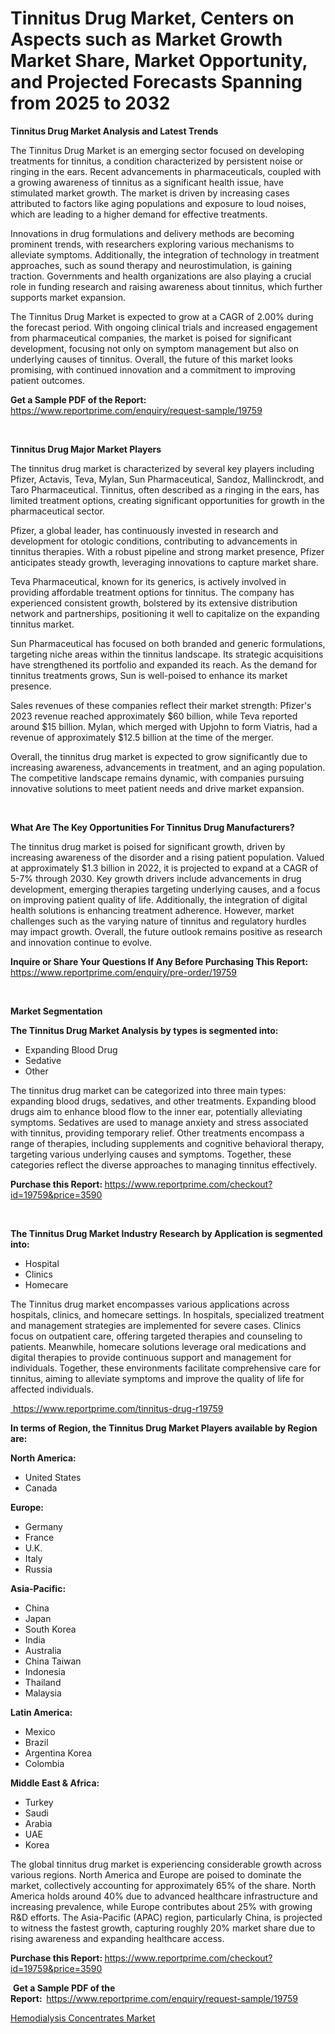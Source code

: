 <p><h1>Tinnitus Drug Market, Centers on Aspects such as Market Growth Market Share, Market Opportunity, and Projected Forecasts Spanning from 2025 to 2032</h1></p><p><strong>Tinnitus Drug Market Analysis and Latest Trends</strong></p>
<p><p>The Tinnitus Drug Market is an emerging sector focused on developing treatments for tinnitus, a condition characterized by persistent noise or ringing in the ears. Recent advancements in pharmaceuticals, coupled with a growing awareness of tinnitus as a significant health issue, have stimulated market growth. The market is driven by increasing cases attributed to factors like aging populations and exposure to loud noises, which are leading to a higher demand for effective treatments.</p><p>Innovations in drug formulations and delivery methods are becoming prominent trends, with researchers exploring various mechanisms to alleviate symptoms. Additionally, the integration of technology in treatment approaches, such as sound therapy and neurostimulation, is gaining traction. Governments and health organizations are also playing a crucial role in funding research and raising awareness about tinnitus, which further supports market expansion.</p><p>The Tinnitus Drug Market is expected to grow at a CAGR of 2.00% during the forecast period. With ongoing clinical trials and increased engagement from pharmaceutical companies, the market is poised for significant development, focusing not only on symptom management but also on underlying causes of tinnitus. Overall, the future of this market looks promising, with continued innovation and a commitment to improving patient outcomes.</p></p>
<p><strong>Get a Sample PDF of the Report:&nbsp;</strong> <a href="https://www.reportprime.com/enquiry/request-sample/19759?utm_campaign=3058&utm_medium=2&utm_source=Github&utm_content=ia&utm_term=20032025&utm_id=tinnitus-drug">https://www.reportprime.com/enquiry/request-sample/19759</a></p>
<p>&nbsp;</p>
<p><strong>Tinnitus Drug Major Market Players</strong></p>
<p><p>The tinnitus drug market is characterized by several key players including Pfizer, Actavis, Teva, Mylan, Sun Pharmaceutical, Sandoz, Mallinckrodt, and Taro Pharmaceutical. Tinnitus, often described as a ringing in the ears, has limited treatment options, creating significant opportunities for growth in the pharmaceutical sector.</p><p>Pfizer, a global leader, has continuously invested in research and development for otologic conditions, contributing to advancements in tinnitus therapies. With a robust pipeline and strong market presence, Pfizer anticipates steady growth, leveraging innovations to capture market share. </p><p>Teva Pharmaceutical, known for its generics, is actively involved in providing affordable treatment options for tinnitus. The company has experienced consistent growth, bolstered by its extensive distribution network and partnerships, positioning it well to capitalize on the expanding tinnitus market.</p><p>Sun Pharmaceutical has focused on both branded and generic formulations, targeting niche areas within the tinnitus landscape. Its strategic acquisitions have strengthened its portfolio and expanded its reach. As the demand for tinnitus treatments grows, Sun is well-poised to enhance its market presence.</p><p>Sales revenues of these companies reflect their market strength: Pfizer's 2023 revenue reached approximately $60 billion, while Teva reported around $15 billion. Mylan, which merged with Upjohn to form Viatris, had a revenue of approximately $12.5 billion at the time of the merger.</p><p>Overall, the tinnitus drug market is expected to grow significantly due to increasing awareness, advancements in treatment, and an aging population. The competitive landscape remains dynamic, with companies pursuing innovative solutions to meet patient needs and drive market expansion.</p></p>
<p>&nbsp;</p>
<p><strong>What Are The Key Opportunities For Tinnitus Drug Manufacturers?</strong></p>
<p><p>The tinnitus drug market is poised for significant growth, driven by increasing awareness of the disorder and a rising patient population. Valued at approximately $1.3 billion in 2022, it is projected to expand at a CAGR of 5-7% through 2030. Key growth drivers include advancements in drug development, emerging therapies targeting underlying causes, and a focus on improving patient quality of life. Additionally, the integration of digital health solutions is enhancing treatment adherence. However, market challenges such as the varying nature of tinnitus and regulatory hurdles may impact growth. Overall, the future outlook remains positive as research and innovation continue to evolve.</p></p>
<p><strong>Inquire or Share Your Questions If Any Before Purchasing This Report:</strong> <a href="https://www.reportprime.com/enquiry/pre-order/19759?utm_campaign=3058&utm_medium=2&utm_source=Github&utm_content=ia&utm_term=20032025&utm_id=tinnitus-drug">https://www.reportprime.com/enquiry/pre-order/19759</a></p>
<p>&nbsp;</p>
<p><strong>Market Segmentation</strong></p>
<p><strong>The Tinnitus Drug Market Analysis by types is segmented into:</strong></p>
<p><ul><li>Expanding Blood Drug</li><li>Sedative</li><li>Other</li></ul></p>
<p><p>The tinnitus drug market can be categorized into three main types: expanding blood drugs, sedatives, and other treatments. Expanding blood drugs aim to enhance blood flow to the inner ear, potentially alleviating symptoms. Sedatives are used to manage anxiety and stress associated with tinnitus, providing temporary relief. Other treatments encompass a range of therapies, including supplements and cognitive behavioral therapy, targeting various underlying causes and symptoms. Together, these categories reflect the diverse approaches to managing tinnitus effectively.</p></p>
<p><strong>Purchase this Report:&nbsp;</strong><a href="https://www.reportprime.com/checkout?id=19759&price=3590&utm_campaign=3058&utm_medium=2&utm_source=Github&utm_content=ia&utm_term=20032025&utm_id=tinnitus-drug">https://www.reportprime.com/checkout?id=19759&price=3590</a></p>
<p>&nbsp;</p>
<p><strong>The Tinnitus Drug Market Industry Research by Application is segmented into:</strong></p>
<p><ul><li>Hospital</li><li>Clinics</li><li>Homecare</li></ul></p>
<p><p>The Tinnitus drug market encompasses various applications across hospitals, clinics, and homecare settings. In hospitals, specialized treatment and management strategies are implemented for severe cases. Clinics focus on outpatient care, offering targeted therapies and counseling to patients. Meanwhile, homecare solutions leverage oral medications and digital therapies to provide continuous support and management for individuals. Together, these environments facilitate comprehensive care for tinnitus, aiming to alleviate symptoms and improve the quality of life for affected individuals.</p></p>
<p><a href="https://www.reportprime.com/tinnitus-drug-r19759?utm_campaign=3058&utm_medium=2&utm_source=Github&utm_content=ia&utm_term=20032025&utm_id=tinnitus-drug">&nbsp;https://www.reportprime.com/tinnitus-drug-r19759</a></p>
<p><strong>In terms of Region, the Tinnitus Drug Market Players available by Region are:</strong></p>
<p>
    <p> <strong> North America: </strong>
        <ul>
            <li>United States</li>
            <li>Canada</li>
        </ul>
        </p> 
    <p> <strong> Europe: </strong>
        <ul>
            <li>Germany</li>
            <li>France</li>
            <li>U.K.</li>
            <li>Italy</li>
            <li>Russia</li>
        </ul>
        </p> 
    <p> <strong> Asia-Pacific: </strong>
        <ul>
            <li>China</li>
            <li>Japan</li>
            <li>South Korea</li>
            <li>India</li>
            <li>Australia</li>
            <li>China Taiwan</li>
            <li>Indonesia</li>
            <li>Thailand</li>
            <li>Malaysia</li>
        </ul>
        </p> 
    <p> <strong> Latin America: </strong>
        <ul>
            <li>Mexico</li>
            <li>Brazil</li>
            <li>Argentina Korea</li>
            <li>Colombia</li>
        </ul>
        </p> 
    <p> <strong> Middle East & Africa: </strong>
        <ul>
            <li>Turkey</li>
            <li>Saudi</li>
            <li>Arabia</li>
            <li>UAE</li>
            <li>Korea</li>
        </ul>
    </p>
    </p>
<p><p>The global tinnitus drug market is experiencing considerable growth across various regions. North America and Europe are poised to dominate the market, collectively accounting for approximately 65% of the share. North America holds around 40% due to advanced healthcare infrastructure and increasing prevalence, while Europe contributes about 25% with growing R&D efforts. The Asia-Pacific (APAC) region, particularly China, is projected to witness the fastest growth, capturing roughly 20% market share due to rising awareness and expanding healthcare access.</p></p>
<p><strong>Purchase this Report: </strong><a href="https://www.reportprime.com/checkout?id=19759&price=3590&utm_campaign=3058&utm_medium=2&utm_source=Github&utm_content=ia&utm_term=20032025&utm_id=tinnitus-drug">https://www.reportprime.com/checkout?id=19759&price=3590</a></p>
<p>&nbsp;<strong>Get a Sample PDF of the Report:&nbsp;&nbsp;</strong><a href="https://www.reportprime.com/enquiry/request-sample/19759?utm_campaign=3058&utm_medium=2&utm_source=Github&utm_content=ia&utm_term=20032025&utm_id=tinnitus-drug">https://www.reportprime.com/enquiry/request-sample/19759</a></p>
<p><strong></strong></p>
<p><p><a href="https://github.com/semenbobbaxu/Market-Research-Report-List-1/blob/main/hemodialysis-concentrates-market.md?utm_campaign=3058&utm_medium=2&utm_source=Github&utm_content=ia&utm_term=20032025&utm_id=tinnitus-drug">Hemodialysis Concentrates Market</a></p></p>